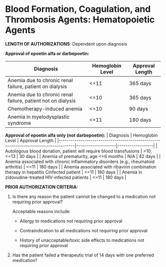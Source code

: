 # Blood Formation, Coagulation, and Thrombosis Agents: Hematopoietic Agents

**LENGTH OF AUTHORIZATIONS**: Dependent upon diagnosis

**Approval of epoetin alfa or darbepoetin:**

| Diagnosis                                                     | Hemoglobin Level  | Approval Length  |
|---------------------------------------------------------------|-------------------|------------------|
| Anemia due to chronic renal failure, patient on dialysis      | \<=11             | 365 days         |
| Anemia due to chronic renal failure, patient not on dialysis  | \<=10             | 365 days         |
| Chemotherapy-induced anemia                                   | \<=10             | 90 days          |
| Anemia in myelodysplastic syndrome                            | \<=11             | 180 days         |

**Approval of epoetin alfa only (not darbepoetin):**
| Diagnosis                                                                            | Hemoglobin  Level  | Approval Length  |
|--------------------------------------------------------------------------------------|--------------------|------------------|
| Autologous blood donation, patient will require blood transfusions                   | \>10, \<=13        | 30 days          |
| Anemia of prematurity, age \<=6 months                                               | N/A                | 42 days          |
| Anemia associated with chronic inflammatory disorders (e.g., rheumatoid arthritis)   | \<=11              | 180 days         |
| Anemia associated with ribavirin combination therapy in hepatitis Cinfected patient  | \<=11              | 180 days         |
| Anemia in zidovudine-treated HIV-infected patients                                   | \<=11              | 180 days         |

**PRIOR AUTHORIZATION CRITERIA:**

1. Is there any reason the patient cannot be changed to a medication not requiring prior approval?

    Acceptable reasons include:

     - Allergy to medications not requiring prior approval

     - Contraindication to all medications not requiring prior approval

     - History of unacceptable/toxic side effects to medications not requiring prior approval

2. Has the patient failed a therapeutic trial of 14 days with one preferred medication?
